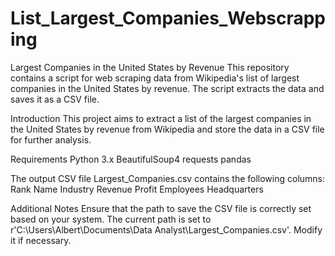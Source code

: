 # List_Largest_Companies_Webscrapping
Largest Companies in the United States by Revenue
This repository contains a script for web scraping data from Wikipedia's list of largest companies in the United States by revenue. The script extracts the data and saves it as a CSV file.

Introduction
This project aims to extract a list of the largest companies in the United States by revenue from Wikipedia and store the data in a CSV file for further analysis.

Requirements
Python 3.x
BeautifulSoup4
requests
pandas

The output CSV file Largest_Companies.csv contains the following columns:
Rank
Name
Industry
Revenue
Profit
Employees
Headquarters

Additional Notes
Ensure that the path to save the CSV file is correctly set based on your system. The current path is set to r'C:\Users\Albert\Documents\Data Analyst\Largest_Companies.csv'. Modify it if necessary.
